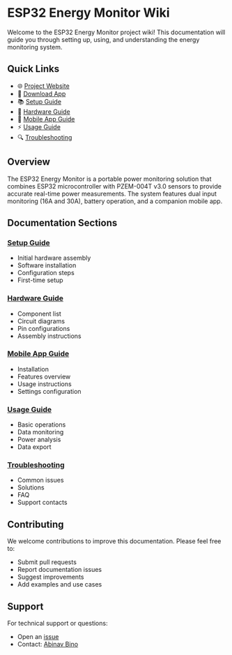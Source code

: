 # ESP32 Energy Monitor Wiki

Welcome to the ESP32 Energy Monitor project wiki! This documentation will guide you through setting up, using, and understanding the energy monitoring system.

## Quick Links
- 🌐 [Project Website](https://energy-monitor-esp32.web.app/)
- 📱 [Download App](https://github.com/Iam-Madman/esp32-energy-monitor/releases/download/v1.0.0/energy_monitor_esp32.apk)
- 📚 [Setup Guide](Setup-Guide.md)
- 🔧 [Hardware Guide](Hardware-Guide.md)
- 📱 [Mobile App Guide](Mobile-App-Guide.md)
- ⚡ [Usage Guide](Usage-Guide.md)
- 🔍 [Troubleshooting](Troubleshooting.md)

## Overview

The ESP32 Energy Monitor is a portable power monitoring solution that combines ESP32 microcontroller with PZEM-004T v3.0 sensors to provide accurate real-time power measurements. The system features dual input monitoring (16A and 30A), battery operation, and a companion mobile app.

## Documentation Sections

### [Setup Guide](Setup-Guide.md)
- Initial hardware assembly
- Software installation
- Configuration steps
- First-time setup

### [Hardware Guide](Hardware-Guide.md)
- Component list
- Circuit diagrams
- Pin configurations
- Assembly instructions

### [Mobile App Guide](Mobile-App-Guide.md)
- Installation
- Features overview
- Usage instructions
- Settings configuration

### [Usage Guide](Usage-Guide.md)
- Basic operations
- Data monitoring
- Power analysis
- Data export

### [Troubleshooting](Troubleshooting.md)
- Common issues
- Solutions
- FAQ
- Support contacts

## Contributing

We welcome contributions to improve this documentation. Please feel free to:
- Submit pull requests
- Report documentation issues
- Suggest improvements
- Add examples and use cases

## Support

For technical support or questions:
- Open an [issue](https://github.com/Iam-Madman/esp32-energy-monitor/issues)
- Contact: [Abinav Bino](https://linkedin.com/in/abinav-bino)
